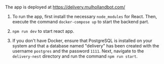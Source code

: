 The app is deployed at https://delivery.mulhollandbot.com/

1. To run the app, first install the necessary `node_modules` for React. Then, execute the command `docker-compose up` to start the backend part.

2. `npm run dev` to start react app.

3. If you don't have Docker, ensure that PostgreSQL is installed on your system and that a database named "delivery" has been created with the username `postgres` and the password `1111`. Next, navigate to the `delivery-nest` directory and run the command `npm run start`.

